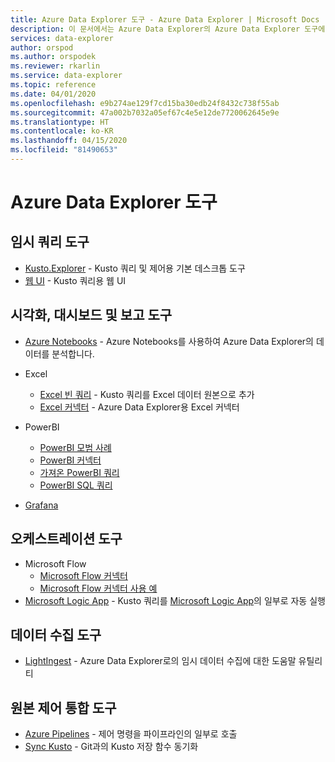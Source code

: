 ```yaml
---
title: Azure Data Explorer 도구 - Azure Data Explorer | Microsoft Docs
description: 이 문서에서는 Azure Data Explorer의 Azure Data Explorer 도구에 대해 설명합니다.
services: data-explorer
author: orspod
ms.author: orspodek
ms.reviewer: rkarlin
ms.service: data-explorer
ms.topic: reference
ms.date: 04/01/2020
ms.openlocfilehash: e9b274ae129f7cd15ba30edb24f8432c738f55ab
ms.sourcegitcommit: 47a002b7032a05ef67c4e5e12de7720062645e9e
ms.translationtype: HT
ms.contentlocale: ko-KR
ms.lasthandoff: 04/15/2020
ms.locfileid: "81490653"
---
```

# <a name="azure-data-explorer-tools"></a>Azure Data Explorer 도구

## <a name="ad-hoc-query-tools"></a>임시 쿼리 도구


* [Kusto.Explorer](./kusto-explorer.md) - Kusto 쿼리 및 제어용 기본 데스크톱 도구
* [웹 UI](https://docs.microsoft.com/azure/data-explorer/web-query-data) - Kusto 쿼리용 웹 UI

## <a name="visualizations-dashboards-and-reporting-tools"></a>시각화, 대시보드 및 보고 도구


* [Azure Notebooks](https://docs.microsoft.com/azure/data-explorer/azure-notebooks) - Azure Notebooks를 사용하여 Azure Data Explorer의 데이터를 분석합니다.
* Excel
    * [Excel 빈 쿼리](https://docs.microsoft.com/azure/data-explorer/excel-blank-query) - Kusto 쿼리를 Excel 데이터 원본으로 추가
    * [Excel 커넥터](https://docs.microsoft.com/azure/data-explorer/excel-connector) - Azure Data Explorer용 Excel 커넥터 

* PowerBI

   * [PowerBI 모범 사례](https://docs.microsoft.com/azure/data-explorer/power-bi-best-practices)
   * [PowerBI 커넥터](https://docs.microsoft.com/azure/data-explorer/power-bi-connector)
   * [가져온 PowerBI 쿼리](https://docs.microsoft.com/azure/data-explorer/power-bi-imported-query) 
   * [PowerBI SQL 쿼리](https://docs.microsoft.com/azure/data-explorer/power-bi-sql-query)

* [Grafana](https://docs.microsoft.com/azure/data-explorer/grafana)

## <a name="orchestration-tools"></a>오케스트레이션 도구


* Microsoft Flow
    * [Microsoft Flow 커넥터](https://docs.microsoft.com/azure/data-explorer/flow)
    * [Microsoft Flow 커넥터 사용 예](https://docs.microsoft.com/azure/data-explorer/flow-usage)
* [Microsoft Logic App](./logicapps.md) - Kusto 쿼리를 [Microsoft Logic App](https://docs.microsoft.com/azure/logic-apps/logic-apps-what-are-logic-apps)의 일부로 자동 실행



## <a name="data-ingestion-tools"></a>데이터 수집 도구


* [LightIngest](https://docs.microsoft.com/azure/data-explorer/lightingest) - Azure Data Explorer로의 임시 데이터 수집에 대한 도움말 유틸리티
 



## <a name="source-control-integration-tools"></a>원본 제어 통합 도구

* [Azure Pipelines](https://docs.microsoft.com/azure/data-explorer/devops) - 제어 명령을 파이프라인의 일부로 호출
* [Sync Kusto](./synckusto.md) - Git과의 Kusto 저장 함수 동기화
